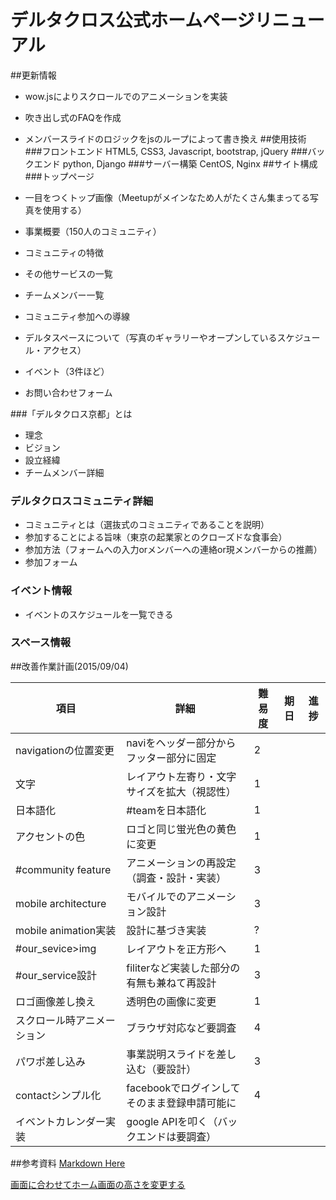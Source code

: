 # デルタクロス公式ホームページリニューアル
##更新情報
- wow.jsによりスクロールでのアニメーションを実装
- 吹き出し式のFAQを作成
- メンバースライドのロジックをjsのループによって書き換え
##使用技術
###フロントエンド
HTML5, CSS3, Javascript, bootstrap, jQuery
###バックエンド
python, Django
###サーバー構築
CentOS, Nginx
##サイト構成
###トップページ

- 一目をつくトップ画像（Meetupがメインなため人がたくさん集まってる写真を使用する）
- 事業概要（150人のコミュニティ）
- コミュニティの特徴
- その他サービスの一覧
- チームメンバー一覧
- コミュニティ参加への導線
- デルタスペースについて（写真のギャラリーやオープンしているスケジュール・アクセス）
- イベント（3件ほど）
- お問い合わせフォーム

###「デルタクロス京都」とは
- 理念
- ビジョン
- 設立経緯
- チームメンバー詳細

### デルタクロスコミュニティ詳細

- コミュニティとは（選抜式のコミュニティであることを説明）
- 参加することによる旨味（東京の起業家とのクローズドな食事会）
- 参加方法（フォームへの入力orメンバーへの連絡or現メンバーからの推薦）
- 参加フォーム

### イベント情報
- イベントのスケジュールを一覧できる

### スペース情報



##改善作業計画(2015/09/04)

| 項目                       | 詳細                                         | 難易度 | 期日 | 進捗 |
|----------------------------|----------------------------------------------|--------|------|------|
| navigationの位置変更       | naviをヘッダー部分からフッター部分に固定     | 2      |      |      |
| 文字                       | レイアウト左寄り・文字サイズを拡大（視認性） | 1      |      |      |
| 日本語化                   | #teamを日本語化                              | 1      |      |      |
| アクセントの色             | ロゴと同じ蛍光色の黄色に変更                 | 1      |      |      |
| #community feature         | アニメーションの再設定（調査・設計・実装）   | 3      |      |      |
| mobile architecture        | モバイルでのアニメーション設計               | 3      |      |      |
| mobile animation実装       | 設計に基づき実装                             | ?      |      |      |
| #our_sevice>img            | レイアウトを正方形へ                         | 1      |      |      |
| #our_service設計           | filiterなど実装した部分の有無も兼ねて再設計  | 3      |      |      |
| ロゴ画像差し換え           | 透明色の画像に変更                           | 1      |      |      |
| スクロール時アニメーション | ブラウザ対応など要調査                       | 4      |      |      |
| パワポ差し込み             | 事業説明スライドを差し込む（要設計）         | 3      |      |      |
| contactシンプル化          | facebookでログインしてそのまま登録申請可能に | 4      |      |      |
| イベントカレンダー実装     | google APIを叩く（バックエンドは要調査）     |        |      |      |


##参考資料
[Markdown Here](http://markdown-here.com/)


[画面に合わせてホーム画面の高さを変更する](http://weboook.blog22.fc2.com/blog-entry-411.html)
